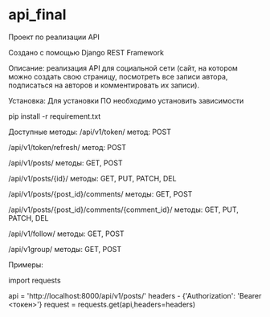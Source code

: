 # api_final
Проект по реализации API

Создано с помощью Django REST Framework

Описание:
реализация API для социальной сети (сайт, на котором можно создать свою страницу, посмотреть все записи автора, подписаться на авторов и комментировать их записи).

Установка:
Для установки ПО необходимо установить зависимости

pip install -r requirement.txt

Доступные методы:
/api/v1/token/
метод: POST

/api/v1/token/refresh/
метод: POST

/api/v1/posts/
методы: GET, POST

/api/v1/posts/{id}/
методы: GET, PUT, PATCH, DEL

/api/v1/posts/{post_id}/comments/
методы: GET, POST

/api/v1/posts/{post_id}/comments/{comment_id}/
методы: GET, PUT, PATCH, DEL

/api/v1/follow/
методы: GET, POST

/api/v1group/
методы: GET, POST


Примеры:

import requests

api = 'http://localhost:8000/api/v1/posts/'
headers - {'Authorization': 'Bearer <токен>'}
request = requests.get(api,headers=headers)




 

